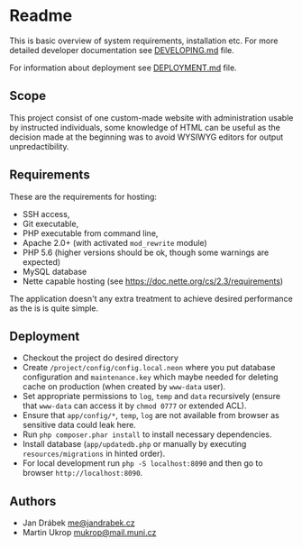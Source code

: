 # Readme

This is basic overview of system requirements, installation etc.
For more detailed developer documentation see [DEVELOPING.md](DEVELOPING.md) file.

For information about deployment see [DEPLOYMENT.md](DEPLOYMENT.md) file.

## Scope

This project consist of one custom-made website with administration usable
by instructed individuals, some knowledge of HTML can be useful as the decision
made at the beginning was to avoid WYSIWYG editors for output unpredactibility.

## Requirements

These are the requirements for hosting:

  - SSH access,
  - Git executable,
  - PHP executable from command line,
  - Apache 2.0+ (with activated `mod_rewrite` module)
  - PHP 5.6 (higher versions should be ok, though some warnings are expected)
  - MySQL database
  - Nette capable hosting (see https://doc.nette.org/cs/2.3/requirements)

The application doesn't any extra treatment to achieve desired performance as
the is is quite simple.

## Deployment

- Checkout the project do desired directory
- Create `/project/config/config.local.neon` where you put database configuration
  and `maintenance.key` which maybe needed for deleting cache on production (when created by `www-data` user).
- Set appropriate permissions to `log`, `temp` and `data` recursively (ensure that `www-data` can access it by `chmod 0777` or extended ACL).
- Ensure that `app/config/*`, `temp`, `log` are not available from browser as sensitive data could leak here.
- Run `php composer.phar install` to install necessary dependencies.
- Install database (`app/updatedb.php` or manually by executing `resources/migrations` in hinted order).
- For local development run `php -S localhost:8090` and then go to browser `http://localhost:8090`.

## Authors

- Jan Drábek <me@jandrabek.cz>
- Martin Ukrop <mukrop@mail.muni.cz>